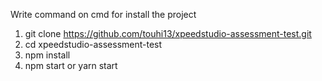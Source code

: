 Write command on cmd for install the project 
1. git clone https://github.com/touhi13/xpeedstudio-assessment-test.git
2. cd xpeedstudio-assessment-test
3. npm install 
4. npm start or yarn start